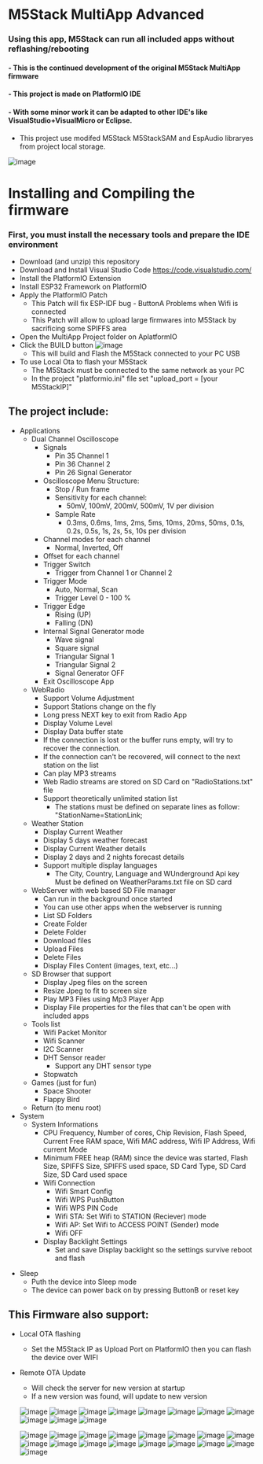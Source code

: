# M5Stack MultiApp Advanced

  ### Using this app, M5Stack can run all included apps without reflashing/rebooting
   #### - This is the continued development of the original M5Stack MultiApp firmware
   #### - This project is made on PlatformIO IDE
   #### - With some minor work it can be adapted to other IDE's like VisualStudio+VisualMicro or Eclipse.

- This project use modifed M5Stack M5StackSAM and EspAudio libraryes from project local storage.

![image](MultiAppImgs/Apps.jpg)
  
# Installing and Compiling the firmware
### First, you must install the necessary tools and prepare the IDE environment
- Download (and unzip) this repository
- Download and Install Visual Studio Code https://code.visualstudio.com/
- Install the PlatformIO Extension
- Install ESP32 Framework on PlatformIO
- Apply the PlatformIO Patch
  + This Patch will fix ESP-IDF bug - ButtonA Problems when Wifi is connected
  + This Patch will allow to upload large firmwares into M5Stack by sacrificing some SPIFFS area
- Open the MultiApp Project folder on AplatformIO
- Click the BUILD button ![image](MultiAppImgs/BuildandFlash.jpg)
  + This will build and Flash the M5Stack connected to your PC USB
- To use Local Ota to flash your M5Stack
  + The M5Stack must be connected to the same network as your PC
  + In the project "platformio.ini" file set "upload_port = [your M5StackIP]"

## The project include:
- Applications
	+ Dual Channel Oscilloscope
		+ Signals
			+ Pin 35 Channel 1
			+ Pin 36 Channel 2
			+ Pin 26 Signal Generator
		+ Oscilloscope Menu Structure:
			+ Stop / Run frame
			+ Sensitivity for each channel:
				+ 50mV, 100mV, 200mV, 500mV, 1V per division
			+ Sample Rate
				+ 0.3ms, 0.6ms, 1ms, 2ms, 5ms, 10ms, 20ms, 50ms, 0.1s, 0.2s, 0.5s, 1s, 2s, 5s, 10s per division
		+ Channel modes for each channel
      		+ Normal, Inverted, Off
		+ Offset for each channel
		+ Trigger Switch
			+ Trigger from Channel 1 or Channel 2
		+ Trigger Mode
			+ Auto, Normal, Scan
			+ Trigger Level 0 - 100 %
		+ Trigger Edge
			+ Rising (UP)
			+ Falling (DN)
		+ Internal Signal Generator mode
			+ Wave signal
			+ Square signal
			+ Triangular Signal 1
			+ Triangular Signal 2
			+ Signal Generator OFF
		+ Exit Oscilloscope App
    + WebRadio
      + Support Volume Adjustment
      + Support Stations change on the fly
      + Long press NEXT key to exit from Radio App
      + Display Volume Level
      + Display Data buffer state
      + If the connection is lost or the buffer runs empty, will try to recover the connection. 
      + If the connection can't be recovered, will connect to the next station on the list
      + Can play MP3 streams
      + Web Radio streams are stored on SD Card on "RadioStations.txt" file
      + Support theoretically unlimited station list
          + The stations must be defined on separate lines as follow: "StationName=StationLink;  
    + Weather Station
      + Display Current Weather
      + Display 5 days weather forecast
      + Display Current Weather details
      + Display 2 days and 2 nights forecast details
      + Support multiple display languages
        + The City, Country, Language and WUnderground Api key
        Must be defined on WeatherParams.txt file on SD card
    + WebServer with web based SD File manager
      + Can run in the background once started
      + You can use other apps when the webserver is running
      + List SD Folders
      + Create Folder
      + Delete Folder
      + Download files
      + Upload Files
      + Delete Files
      + Display Files Content (images, text, etc...)
    - SD Browser that support
      + Display Jpeg files on the screen
      + Resize Jpeg to fit to screen size
      + Play MP3 Files using Mp3 Player App
      + Display File properties for the files that can't be open with included apps
    - Tools list
      + Wifi Packet Monitor
      + Wifi Scanner
      + I2C Scanner
      + DHT Sensor reader
        + Support any DHT sensor type
      - Stopwatch
    - Games (just for fun)
      + Space Shooter
      + Flappy Bird
  - Return (to menu root)
- System
  + System Informations
    + CPU Frequency, Number of cores, Chip Revision, Flash Speed, Current Free RAM space, Wifi MAC address, Wifi IP Address, Wifi current Mode
    + Minimum FREE heap (RAM) since the device was started, Flash Size, SPIFFS Size, SPIFFS used space, SD Card Type, SD Card Size, SD Card used space
	+ Wifi Connection
		+ Wifi Smart Config
		+ Wifi WPS PushButton
		+ Wifi WPS PIN Code
		+ Wifi STA: Set Wifi to STATION (Reciever) mode
		+ Wifi AP: Set Wifi to ACCESS POINT (Sender) mode
		+ Wifi OFF
	+ Display Backlight Settings
		+ Set and save Display backlight so the settings survive reboot and flash
+ Sleep
	+ Puth the device into Sleep mode
	+ The device can power back on by pressing ButtonB or reset key
  
## This Firmware also support:
+ Local OTA flashing
	+ Set the M5Stack IP as Upload Port on PlatformIO then you can flash the device over WIFI
+ Remote OTA Update
	+ Will check the server for new version at startup
	+ If a new version was found, will update to new version
  
  ![image](MultiAppImgs/Oscilloscope.jpg)
  ![image](MultiAppImgs/WebRadio.jpg)
  ![image](MultiAppImgs/Weather1.jpg)
  ![image](MultiAppImgs/WebServer.jpg)
  ![image](MultiAppImgs/SdBrowser.jpg)
  ![image](MultiAppImgs/Tools.jpg)
  ![image](MultiAppImgs/Games.jpg)
  ![image](MultiAppImgs/System.jpg)
  ![image](MultiAppImgs/Wifi.jpg)
  ![image](MultiAppImgs/BackLight.jpg)
  ![image](MultiAppImgs/Sleep.jpg)
   
  ![image](MultiAppImgs/Wave.jpg) 
  ![image](MultiAppImgs/Square.jpg) 
  ![image](MultiAppImgs/Saw1.jpg) 
  ![image](MultiAppImgs/Saw2.jpg)
  ![image](MultiAppImgs/RadioRun.jpg)
  ![image](MultiAppImgs/WebServerRun.jpg)
  ![image](MultiAppImgs/JpgShow.jpg)
  ![image](MultiAppImgs/Mp3Player.jpg) 
  ![image](MultiAppImgs/PacketMonitor.jpg)
  ![image](MultiAppImgs/Dht.jpg)
  ![image](MultiAppImgs/SpaceShooter.jpg)
  ![image](MultiAppImgs/FlappyBird.jpg)
  ![image](MultiAppImgs/Sysinfo1.jpg)
  ![image](MultiAppImgs/Sysinfo2.jpg)
  ![image](MultiAppImgs/WifiOptions.jpg)
  ![image](MultiAppImgs/LocalOta.jpg)
  ![image](MultiAppImgs/ServerOta.jpg)
